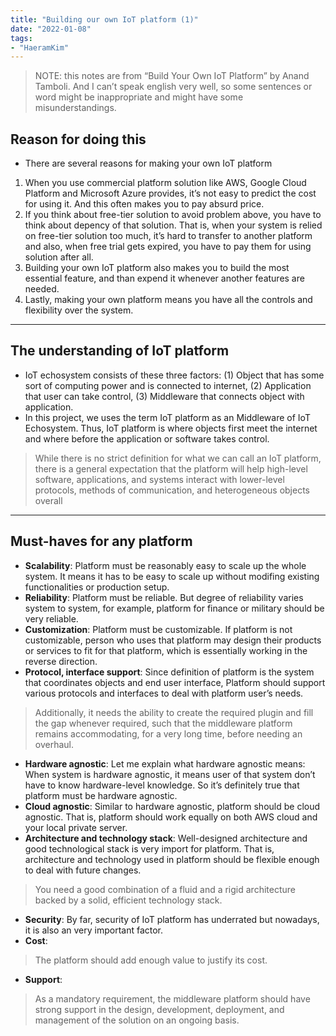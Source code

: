 ```yaml
---
title: "Building our own IoT platform (1)"
date: "2022-01-08"
tags:
- "HaeramKim"
---
```

> NOTE: this notes are from “Build Your Own IoT Platform” by Anand Tamboli. And I can’t speak english very well, so some sentences or word might be inappropriate and might have some misunderstandings.

## Reason for doing this
* There are several reasons for making your own IoT platform
1. When you use commercial platform solution like AWS, Google Cloud Platform and Microsoft Azure provides, it’s not easy to predict the cost for using it. And this often makes you to pay absurd price.
2. If you think about free-tier solution to avoid problem above, you have to think about depency of that solution. That is, when your system is relied on free-tier solution too much, it’s hard to transfer to another platform and also, when free trial gets expired, you have to pay them for using solution after all.
3. Building your own IoT platform also makes you to build the most essential feature, and than expend it whenever another features are needed.
4. Lastly, making your own platform means you have all the controls and flexibility over the system.
- - - -
## The understanding of IoT platform
* IoT echosystem consists of these three factors: (1) Object that has some sort of computing power and is connected to internet, (2) Application that user can take control, (3) Middleware that connects object with application.
* In this project, we uses the term IoT platform as an Middleware of IoT Echosystem. Thus, IoT platform is where objects first meet the internet and where before the application or software takes control.
> While there is no strict definition for what we can call an IoT platform, there is a general expectation that the platform will help high-level software, applications, and systems interact with lower-level protocols, methods of communication, and heterogeneous objects overall   
- - - -
## Must-haves for any platform
* **Scalability**: Platform must be reasonably easy to scale up the whole system. It means it has to be easy to scale up without modifing existing functionalities or production setup.
* **Reliability**: Platform must be reliable. But degree of reliability varies system to system, for example, platform for finance or military should be very reliable.
* **Customization**: Platform must be customizable. If platform is not customizable, person who uses that platform may design their products or services to fit for that platform, which is essentially working in the reverse direction.
* **Protocol, interface support**: Since definition of platform is the system that coordinates objects and end user interface, Platform should support various protocols and interfaces to deal with platform user’s needs.
> Additionally, it needs the ability to create the required plugin and fill the gap whenever required, such that the middleware platform remains accommodating, for a very long time, before needing an overhaul.   
* **Hardware agnostic**: Let me explain what hardware agnostic means: When system is hardware agnostic, it means user of that system don’t have to know hardware-level knowledge. So it’s definitely true that platform must be hardware agnostic.
* **Cloud agnostic**: Similar to hardware agnostic, platform should be cloud agnostic. That is, platform should work equally on both AWS cloud and your local private server.
* **Architecture and technology stack**: Well-designed architecture and good technological stack is very import for platform. That is, architecture and technology used in platform should be flexible enough to deal with future changes.
> You need a good combination of a fluid and a rigid architecture backed by a solid, efficient technology stack.   
* **Security**: By far, security of IoT platform has underrated but nowadays, it is also an very important factor.
* **Cost**:
> The platform should add enough value to justify its cost.   
* **Support**:
> As a mandatory requirement, the middleware platform should have strong support in the design, development, deployment, and management of the solution on an ongoing basis.   
